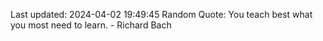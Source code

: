 Last updated: 2024-04-02 19:49:45
Random Quote: You teach best what you most need to learn. - Richard Bach